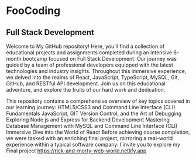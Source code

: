 # FooCoding
## Full Stack Development
Welcome to My GitHub repository! Here, you'll find a collection of educational projects and assignments completed during an intensive 6-month bootcamp focused on Full Stack Development. Our journey was guided by a team of professional developers equipped with the latest technologies and industry insights. Throughout this immersive experience, we delved into the realms of React, JavaScript, TypeScript, MySQL, Git, GitHub, and RESTful API development. Join us on this educational adventure, and explore the fruits of our hard work and dedication.

This repository contains a comprehensive overview of key topics covered in our learning journey:
HTML5/CSS3 and Command Line Interface (CLI) Fundamentals
JavaScript, GIT Version Control, and the Art of Debugging
Exploring Node.js and Express for Backend Development
Mastering Database Management with MySQL and Command Line Interface (CLI)
Immersive Dive into the World of React
Before achieving course completion, we were tasked with an enriching final project, mirroring a real-world experience within a typical software company. I invite you to explore my Final project
https://rick-and-morty-web-world.netlify.app
